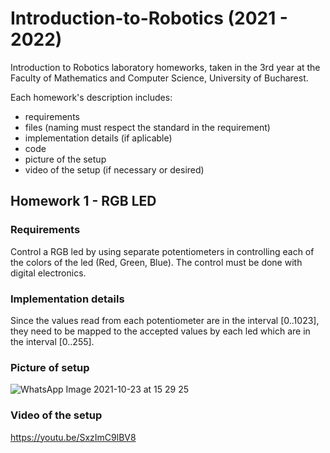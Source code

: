 # Introduction-to-Robotics (2021 - 2022)
 Introduction to Robotics laboratory homeworks, taken in the 3rd year at the Faculty of Mathematics and Computer Science, University of Bucharest.
 
Each homework's description includes:
- requirements
- files (naming must respect the standard in the requirement)
- implementation details (if aplicable)
- code
- picture of the setup
- video of the setup (if necessary or desired)

## Homework 1 - RGB LED
### Requirements
Control a RGB led by using separate potentiometers in controlling each of the colors of the led (Red, Green, Blue). The control must be done with digital electronics.

### Implementation details
Since the values read from each potentiometer are in the interval [0..1023], they need to be mapped to the accepted values by each led which are in the interval [0..255].

### Picture of setup
![WhatsApp Image 2021-10-23 at 15 29 25](https://user-images.githubusercontent.com/62221313/138556269-8d553af0-0ee4-4f4f-acb8-1238998de5c3.jpeg)

### Video of the setup
https://youtu.be/SxzImC9lBV8
